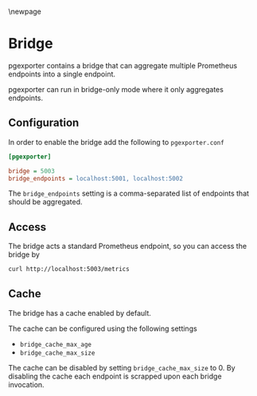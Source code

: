 \newpage

# Bridge

pgexporter contains a bridge that can aggregate multiple Prometheus endpoints
into a single endpoint.

pgexporter can run in bridge-only mode where it only aggregates endpoints.

## Configuration

In order to enable the bridge add the following to `pgexporter.conf`

```ini
[pgexporter]

bridge = 5003
bridge_endpoints = localhost:5001, localhost:5002
```

The `bridge_endpoints` setting is a comma-separated list of endpoints that should
be aggregated.

## Access

The bridge acts a standard Prometheus endpoint, so you can access the bridge by

```sh
curl http://localhost:5003/metrics
```

## Cache

The bridge has a cache enabled by default.

The cache can be configured using the following settings

* `bridge_cache_max_age`
* `bridge_cache_max_size`

The cache can be disabled by setting `bridge_cache_max_size` to 0. By disabling the cache
each endpoint is scrapped upon each bridge invocation.
